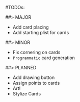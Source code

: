 #TODOs:

##> MAJOR
- Add card placing
- Add starting plist for cards

##> MINOR
- Fix cornering on cards
- `Programmatic` card generation

##> PLANNED
- Add drawing button
- Assign points to cards
- Art!
- Stylize Cards
